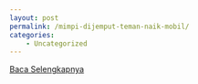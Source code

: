 ```yaml
---
layout: post
permalink: /mimpi-dijemput-teman-naik-mobil/
categories:
    - Uncategorized
---
```


[Baca Selengkapnya](/08)